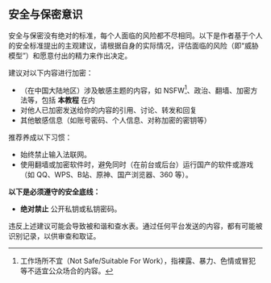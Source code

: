 ## 安全与保密意识

安全与保密没有绝对的标准，每个人面临的风险都不尽相同。以下是作者基于个人的安全标准提出的主观建议，请根据自身的实际情况，评估面临的风险（即“威胁模型”）和愿意付出的精力来作出决定。

建议对以下内容进行加密：

* （在中国大陆地区）涉及敏感主题的内容，如 NSFW[^nsfw]、政治、翻墙、加密方法等，包括 **本教程** 在内
* 对他人已加密发送给你的内容的引用、讨论、转发和回复
* 其他敏感信息（如账号密码、个人信息、对称加密的密钥等）

推荐养成以下习惯：

* 始终禁止输入法联网。
* 使用翻墙或加密软件时，避免同时（在前台或后台）运行国产的软件或游戏（如 QQ、WPS、B站、原神、国产浏览器、360 等）。

**以下是必须遵守的安全底线：**

* **绝对禁止** 公开私钥或私钥密码。

违反上述建议可能会导致被和谐和查水表。通过任何平台发送的内容，都有可能被识别记录，以供审查和取证。

[^nsfw]: 工作场所不宜（Not Safe/Suitable For Work），指裸露、暴力、色情或冒犯等不适宜公众场合的内容。